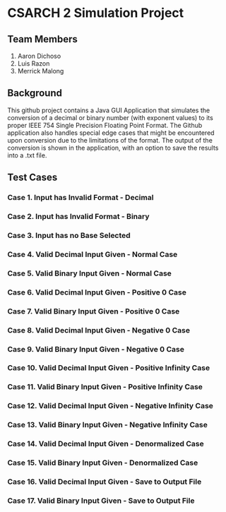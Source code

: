 # CSARCH 2 Simulation Project
## Team Members
1. Aaron Dichoso
2. Luis Razon
3. Merrick Malong
   
## Background
This github project contains a Java GUI Application that simulates the conversion of a decimal or binary number (with exponent values) to its proper IEEE 754 Single Precision Floating Point Format.
The Github application also handles special edge cases that might be encountered upon conversion due to the limitations of the format.
The output of the conversion is shown in the application, with an option to save the results into a .txt file.

## Test Cases
### Case 1. Input has Invalid Format - Decimal
### Case 2. Input has Invalid Format - Binary
### Case 3. Input has no Base Selected
### Case 4. Valid Decimal Input Given - Normal Case
### Case 5. Valid Binary Input Given - Normal Case
### Case 6. Valid Decimal Input Given - Positive 0 Case
### Case 7. Valid Binary Input Given - Positive 0 Case
### Case 8. Valid Decimal Input Given - Negative 0 Case
### Case 9. Valid Binary Input Given - Negative 0 Case
### Case 10. Valid Decimal Input Given - Positive Infinity Case
### Case 11. Valid Binary Input Given - Positive Infinity Case
### Case 12. Valid Decimal Input Given - Negative Infinity Case
### Case 13. Valid Binary Input Given - Negative Infinity Case
### Case 14. Valid Decimal Input Given - Denormalized Case
### Case 15. Valid Binary Input Given - Denormalized Case
### Case 16. Valid Decimal Input Given - Save to Output File
### Case 17. Valid Binary Input Given - Save to Output File
